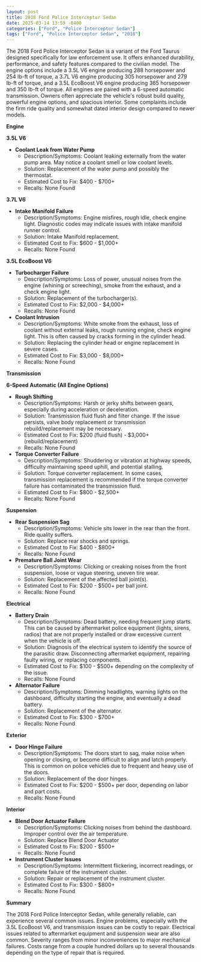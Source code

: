 ```yaml
---
layout: post
title: 2018 Ford Police Interceptor Sedan
date: 2025-03-14 13:59 -0400
categories: ["Ford", "Police Interceptor Sedan"]
tags: ["Ford", "Police Interceptor Sedan", "2018"]
---
```

The 2018 Ford Police Interceptor Sedan is a variant of the Ford Taurus designed specifically for law enforcement use. It offers enhanced durability, performance, and safety features compared to the civilian model. The engine options include a 3.5L V6 engine producing 288 horsepower and 254 lb-ft of torque, a 3.7L V6 engine producing 305 horsepower and 279 lb-ft of torque, and a 3.5L EcoBoost V6 engine producing 365 horsepower and 350 lb-ft of torque. All engines are paired with a 6-speed automatic transmission. Owners often appreciate the vehicle's robust build quality, powerful engine options, and spacious interior. Some complaints include the firm ride quality and somewhat dated interior design compared to newer models.

**Engine**

**3.5L V6**
*   **Coolant Leak from Water Pump**
    *   Description/Symptoms: Coolant leaking externally from the water pump area. May notice a coolant smell or low coolant levels.
    *   Solution: Replacement of the water pump and possibly the thermostat.
    *   Estimated Cost to Fix: $400 - $700+
    *   Recalls: None Found

**3.7L V6**
*   **Intake Manifold Failure**
    * Description/Symptoms: Engine misfires, rough idle, check engine light. Diagnostic codes may indicate issues with intake manifold runner control.
    * Solution: Intake Manifold replacement.
    * Estimated Cost to Fix: $600 - $1,000+
    * Recalls: None Found

**3.5L EcoBoost V6**
*   **Turbocharger Failure**
    *   Description/Symptoms: Loss of power, unusual noises from the engine (whining or screeching), smoke from the exhaust, and a check engine light.
    *   Solution: Replacement of the turbocharger(s).
    *   Estimated Cost to Fix: $2,000 - $4,000+
    *   Recalls: None Found
*   **Coolant Intrusion**
    *   Description/Symptoms: White smoke from the exhaust, loss of coolant without external leaks, rough running engine, check engine light. This is often caused by cracks forming in the cylinder head.
    *   Solution: Replacing the cylinder head or engine replacement in severe cases.
    *   Estimated Cost to Fix: $3,000 - $8,000+
    *   Recalls: None Found

**Transmission**

**6-Speed Automatic (All Engine Options)**
*   **Rough Shifting**
    *   Description/Symptoms: Harsh or jerky shifts between gears, especially during acceleration or deceleration.
    *   Solution: Transmission fluid flush and filter change. If the issue persists, valve body replacement or transmission rebuild/replacement may be necessary.
    *   Estimated Cost to Fix: $200 (fluid flush) - $3,000+ (rebuild/replacement)
    *   Recalls: None Found
*   **Torque Converter Failure**
    *   Description/Symptoms: Shuddering or vibration at highway speeds, difficulty maintaining speed uphill, and potential stalling.
    *   Solution: Torque converter replacement. In some cases, transmission replacement is recommended if the torque converter failure has contaminated the transmission fluid.
    *   Estimated Cost to Fix: $800 - $2,500+
    *   Recalls: None Found

**Suspension**

*   **Rear Suspension Sag**
    *   Description/Symptoms: Vehicle sits lower in the rear than the front. Ride quality suffers.
    *   Solution: Replace rear shocks and springs.
    *   Estimated Cost to Fix: $400 - $800+
    *   Recalls: None Found
*   **Premature Ball Joint Wear**
    * Description/Symptoms: Clicking or creaking noises from the front suspension, loose or vague steering, uneven tire wear.
    * Solution: Replacement of the affected ball joint(s).
    * Estimated Cost to Fix: $200 - $500+ per ball joint.
    * Recalls: None Found

**Electrical**

*   **Battery Drain**
    *   Description/Symptoms: Dead battery, needing frequent jump starts. This can be caused by aftermarket police equipment (lights, sirens, radios) that are not properly installed or draw excessive current when the vehicle is off.
    *   Solution: Diagnosis of the electrical system to identify the source of the parasitic draw. Disconnecting aftermarket equipment, repairing faulty wiring, or replacing components.
    *   Estimated Cost to Fix: $100 - $500+ depending on the complexity of the issue.
    *   Recalls: None Found
*   **Alternator Failure**
    *   Description/Symptoms: Dimming headlights, warning lights on the dashboard, difficulty starting the engine, and eventually a dead battery.
    *   Solution: Replacement of the alternator.
    *   Estimated Cost to Fix: $300 - $700+
    *   Recalls: None Found

**Exterior**

*   **Door Hinge Failure**
    *   Description/Symptoms: The doors start to sag, make noise when opening or closing, or become difficult to align and latch properly. This is common on police vehicles due to frequent and heavy use of the doors.
    *   Solution: Replacement of the door hinges.
    *   Estimated Cost to Fix: $200 - $500+ per door, depending on labor and part costs.
    *   Recalls: None Found

**Interior**

*   **Blend Door Actuator Failure**
    *   Description/Symptoms: Clicking noises from behind the dashboard. Improper control over the air temperature.
    *   Solution: Replace Blend Door Actuator
    *   Estimated Cost to Fix: $200 - $500+
    *   Recalls: None Found
*   **Instrument Cluster Issues**
    *   Description/Symptoms: Intermittent flickering, incorrect readings, or complete failure of the instrument cluster.
    *   Solution: Repair or replacement of the instrument cluster.
    *   Estimated Cost to Fix: $300 - $800+
    *   Recalls: None Found

**Summary**

The 2018 Ford Police Interceptor Sedan, while generally reliable, can experience several common issues. Engine problems, especially with the 3.5L EcoBoost V6, and transmission issues can be costly to repair. Electrical issues related to aftermarket equipment and suspension wear are also common. Severity ranges from minor inconveniences to major mechanical failures. Costs range from a couple hundred dollars up to several thousands depending on the type of repair that is required.

